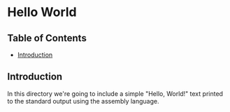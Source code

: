 # Hello World

## Table of Contents
  - [Introduction](#introduction)

## Introduction
In this directory we're going to include a simple "Hello, World!"
text printed to the standard output using the assembly language.
